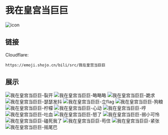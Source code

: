 # 我在皇宫当巨巨
![icon](https://emoji.shojo.cn/bili/src/我在皇宫当巨巨/icon.png)
## 链接
Cloudflare:
```
https://emoji.shojo.cn/bili/src/我在皇宫当巨巨
```
## 展示
![我在皇宫当巨巨-裂开](https://emoji.shojo.cn/bili/src/我在皇宫当巨巨/我在皇宫当巨巨-裂开.png)
![我在皇宫当巨巨-略略略](https://emoji.shojo.cn/bili/src/我在皇宫当巨巨/我在皇宫当巨巨-略略略.png)
![我在皇宫当巨巨-跪求](https://emoji.shojo.cn/bili/src/我在皇宫当巨巨/我在皇宫当巨巨-跪求.png)
![我在皇宫当巨巨-瑟瑟发抖](https://emoji.shojo.cn/bili/src/我在皇宫当巨巨/我在皇宫当巨巨-瑟瑟发抖.png)
![我在皇宫当巨巨-立flag](https://emoji.shojo.cn/bili/src/我在皇宫当巨巨/我在皇宫当巨巨-立flag.png)
![我在皇宫当巨巨-狗粮](https://emoji.shojo.cn/bili/src/我在皇宫当巨巨/我在皇宫当巨巨-狗粮.png)
![我在皇宫当巨巨-柠檬](https://emoji.shojo.cn/bili/src/我在皇宫当巨巨/我在皇宫当巨巨-柠檬.png)
![我在皇宫当巨巨-心动](https://emoji.shojo.cn/bili/src/我在皇宫当巨巨/我在皇宫当巨巨-心动.png)
![我在皇宫当巨巨-哼](https://emoji.shojo.cn/bili/src/我在皇宫当巨巨/我在皇宫当巨巨-哼.png)
![我在皇宫当巨巨-吐血](https://emoji.shojo.cn/bili/src/我在皇宫当巨巨/我在皇宫当巨巨-吐血.png)
![我在皇宫当巨巨-怒了](https://emoji.shojo.cn/bili/src/我在皇宫当巨巨/我在皇宫当巨巨-怒了.png)
![我在皇宫当巨巨-弱小可怜](https://emoji.shojo.cn/bili/src/我在皇宫当巨巨/我在皇宫当巨巨-弱小可怜.png)
![我在皇宫当巨巨-磕死我了](https://emoji.shojo.cn/bili/src/我在皇宫当巨巨/我在皇宫当巨巨-磕死我了.png)
![我在皇宫当巨巨-苟住](https://emoji.shojo.cn/bili/src/我在皇宫当巨巨/我在皇宫当巨巨-苟住.png)
![我在皇宫当巨巨-紧张](https://emoji.shojo.cn/bili/src/我在皇宫当巨巨/我在皇宫当巨巨-紧张.png)
![我在皇宫当巨巨-摇尾巴](https://emoji.shojo.cn/bili/src/我在皇宫当巨巨/我在皇宫当巨巨-摇尾巴.png)
